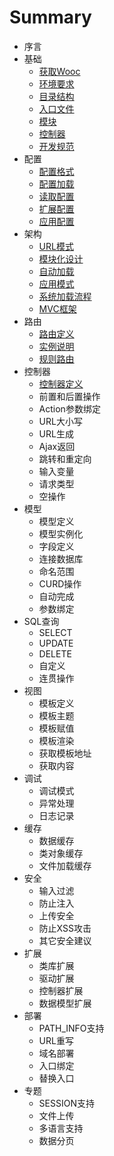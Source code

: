 # Summary

* 序言
* 基础
   * [获取Wooc](base/获取Wooc.md)
   * [环境要求](base/环境要求.md)
   * [目录结构](base/目录结构.md)
   * [入口文件](base/入口文件.md)
   * [模块](base/模块.md)
   * [控制器](base/控制器.md)
   * [开发规范](base/开发规范.md)
* 配置
   * [配置格式](config/配置格式.md)
   * [配置加载](config/配置加载.md)
   * [读取配置](config/读取配置.md)
   * [扩展配置](config/扩展配置.md)
   * [应用配置](config/应用配置.md)
* 架构
   * [URL模式](architecture/URL模式.md)
   * [模块化设计](architecture/模块化设计.md)
   * [自动加载](architecture/自动加载.md)
   * [应用模式](architecture/应用模式.md)
   * [系统加载流程](architecture/系统加载流程.md)
   * [MVC框架](architecture/MVC框架.md)
* 路由
   * [路由定义](route/路由定义.md)
   * [实例说明](route/实例说明.md)
   * [规则路由](route/规则路由.md)
* 控制器
   * [控制器定义](controller/控制器定义.md)
   * 前置和后置操作
   * Action参数绑定
   * URL大小写
   * URL生成
   * Ajax返回
   * 跳转和重定向
   * 输入变量
   * 请求类型
   * 空操作
* 模型
   * 模型定义
   * 模型实例化
   * 字段定义
   * 连接数据库
   * 命名范围
   * CURD操作
   * 自动完成
   * 参数绑定
* SQL查询
   * SELECT
   * UPDATE
   * DELETE
   * 自定义
   * 连贯操作
* 视图
   * 模板定义
   * 模板主题
   * 模板赋值
   * 模板渲染
   * 获取模板地址
   * 获取内容
* 调试
   * 调试模式
   * 异常处理
   * 日志记录
* 缓存
   * 数据缓存
   * 类对象缓存
   * 文件加载缓存
* 安全
   * 输入过滤
   * 防止注入
   * 上传安全
   * 防止XSS攻击
   * 其它安全建议
* 扩展
   * 类库扩展
   * 驱动扩展
   * 控制器扩展
   * 数据模型扩展
* 部署
   * PATH_INFO支持
   * URL重写
   * 域名部署
   * 入口绑定
   * 替换入口
* 专题
   * SESSION支持
   * 文件上传
   * 多语言支持
   * 数据分页

